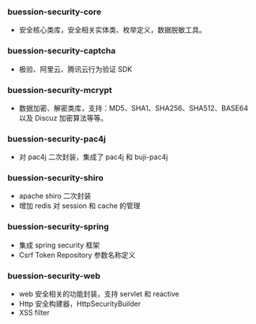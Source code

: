 ### buession-security-core
* 安全核心类库，安全相关实体类、枚举定义，数据脱敏工具。

### buession-security-captcha
* 极验、阿里云、腾讯云行为验证 SDK

### buession-security-mcrypt
* 数据加密、解密类库，支持：MD5、SHA1、SHA256、SHA512、BASE64 以及 Discuz 加密算法等等。

### buession-security-pac4j
* 对 pac4j 二次封装，集成了 pac4j 和 buji-pac4j

### buession-security-shiro
* apache shiro 二次封装
* 增加 redis 对 session 和 cache 的管理

### buession-security-spring
* 集成 spring security 框架
* Csrf Token Repository 参数名称定义

### buession-security-web
* web 安全相关的功能封装，支持 servlet 和 reactive
* Http 安全构建器，HttpSecurityBuilder
* XSS filter
